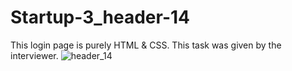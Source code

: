# Startup-3_header-14
This login page is purely HTML &amp; CSS. This task was given by the interviewer.
![header_14](https://github.com/Pralasa/Startup-3_header-14/assets/146616146/8ab392e7-19fd-4f86-b973-24c0cbd1e877)
